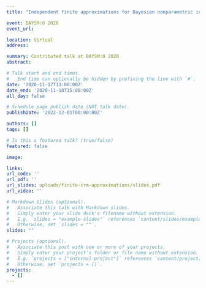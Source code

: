 ```yaml
---
title: "Independent finite approximations for Bayesian nonparametric inference"

event: BAYSM:O 2020
event_url: 

location: Virtual
address:

summary: Contributed talk at BAYSM:O 2020
abstract: 

# Talk start and end times.
#   End time can optionally be hidden by prefixing the line with `#`.
date: '2020-11-17T13:00:00Z'
date_end: '2020-11-18T15:00:00Z'
all_day: false

# Schedule page publish date (NOT talk date).
publishDate: '2022-12-01T00:00:00Z'

authors: []
tags: []

# Is this a featured talk? (true/false)
featured: false

image:

links:
url_code: ''
url_pdf: ''
url_slides: uploads/finite-crm-approximations/slides.pdf
url_video: ''

# Markdown Slides (optional).
#   Associate this talk with Markdown slides.
#   Simply enter your slide deck's filename without extension.
#   E.g. `slides = "example-slides"` references `content/slides/example-slides.md`.
#   Otherwise, set `slides = ""`.
slides: ""

# Projects (optional).
#   Associate this post with one or more of your projects.
#   Simply enter your project's folder or file name without extension.
#   E.g. `projects = ["internal-project"]` references `content/project/deep-learning/index.md`.
#   Otherwise, set `projects = []`.
projects:
  - []
---
```


